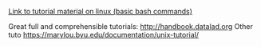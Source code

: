 [Link to tutorial material on linux (basic bash commands)](https://drive.switch.ch/index.php/s/ljUs50ipTh3SBsO)

Great full and comprehensible tutorials: http://handbook.datalad.org
Other tuto https://marylou.byu.edu/documentation/unix-tutorial/
